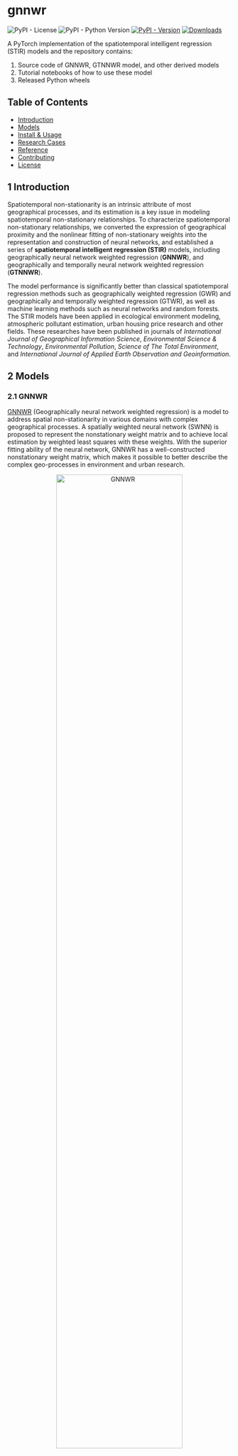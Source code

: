 # gnnwr

![PyPI - License](https://img.shields.io/pypi/l/gnnwr)
![PyPI - Python Version](https://img.shields.io/pypi/pyversions/gnnwr)
[![PyPI - Version](https://img.shields.io/pypi/v/gnnwr)](https://pypi.org/project/gnnwr/)
[![Downloads](https://static.pepy.tech/badge/gnnwr)](https://pepy.tech/project/gnnwr)


A PyTorch implementation of the spatiotemporal intelligent regression (STIR) models and the repository contains:

1. Source code of GNNWR, GTNNWR model, and other derived models
2. Tutorial notebooks of how to use these model
3. Released Python wheels

## Table of Contents

- [Introduction](#1-Introduction)
- [Models](#2-Models)
- [Install & Usage](#3-Install-&-Usage)
- [Research Cases](#4-Research-Cases)
- [Reference](#5-Reference)
- [Contributing](#6-Contributing)
- [License](#7-License)

## 1 Introduction

Spatiotemporal non-stationarity is an intrinsic attribute of most geographical processes, and its estimation is a key issue in modeling spatiotemporal non-stationary relationships. To characterize spatiotemporal non-stationary relationships, we converted the expression of geographical proximity and the nonlinear fitting of non-stationary weights into the representation and construction of neural networks, and established a series of **spatiotemporal intelligent regression (STIR)** models, including geographically neural network weighted regression (**GNNWR**), and geographically and temporally neural network weighted regression (**GTNNWR**). 

The model performance is significantly better than classical spatiotemporal regression methods such as geographically weighted regression (GWR) and geographically and temporally weighted regression (GTWR), as well as machine learning methods such as neural networks and random forests. The STIR models have been applied in ecological environment modeling, atmospheric pollutant estimation, urban housing price research and other fields. These researches have been published in journals of *International Journal of Geographical Information Science*, *Environmental Science & Technology*, *Environmental Pollution*, *Science of The Total Environment*, and *International Journal of Applied Earth Observation and Geoinformation*.

## 2 Models

### 2.1 GNNWR

[GNNWR](https://doi.org/10.1080/13658816.2019.1707834) (Geographically neural network weighted regression) is a model to address spatial non-stationarity in various domains with complex geographical processes. A spatially weighted neural network (SWNN) is proposed to represent the nonstationary weight matrix and to achieve local estimation by weighted least squares with these weights. With the superior fitting ability of the neural network, GNNWR has a well-constructed nonstationary weight matrix, which makes it possible to better describe the complex geo-processes in environment and urban research.

<p align="center">
<img title="GNNWR" src="assets/The_estimation_process_of_GNNWR_model.jpeg" alt="GNNWR" width=75%>
</p>

> Du, Z., Wang, Z., Wu, S., Zhang, F., & Liu, R. (2020). Geographically neural network weighted regression for the accurate estimation of spatial non-stationarity. *International Journal of Geographical Information Science*, 34(7), 1353-1377.

### 2.2 GTNNWR

[GTNNWR](https://doi.org/10.1080/13658816.2020.1775836) (Geographically and temporally neural network weighted regression), is a model for estimating spatiotemporal non-stationary relationships. Due to the existence of spatiotemporal non-stationary, the spatial relationships of features exhibit significant differences with changes in spatiotemporal structure. The calculation of spatiotemporal distance is an important aspect of solving spatiotemporal non-stationary problems. Therefore, this model introduces spatiotemporal distance into the GNNWR model and proposes a spatiotemporal proximity neural network (STPNN) to accurately calculate spatiotemporal distance. Collaborate with SWNN in the GNNWR model to calculate the spatiotemporal non-stationary weight matrix, thereby achieving accurate modeling of spatiotemporal non-stationary relationships.

<p align="center">
<img title="GTNNWR" src="assets/The_estimation_process_of_GTNNWR_model.jpeg" alt="GTNNWR" width=75%>
</p>

> Wu, S., Wang, Z., Du, Z., Huang, B., Zhang, F., & Liu, R. (2021). Geographically and temporally neural network weighted regression for modeling spatiotemporal non-stationary relationships. *International Journal of Geographical Information Science* , 35(3), 582-608.

## 3 Install & Usage

### 3.1 Install

**⚠ If you want to run gnnwr with your GPU, make sure you have installed *pytorch with CUDA support* beforehead:**

For example, a torch 1.13.1 with cuda 11.7:

``` bash
> pip list | grep torch
torch                   1.13.1+cu117
```

You can find install support on [Pytorch's official website](https://pytorch.org/)  for installing the right version that suits your environment.

**⚠ If you only want to run gnnwr with your CPU, or you have already installed the correct version of pytorch:**

Using pip to install gnnwr:  

```
pip install gnnwr
```

### 3.2 Usage

We provide a series of encapsulated methods and predefined default parameters, users only need to use to load dataset with `pandas` , and call the functions in `gnnwr` package to complete the regression:

```python
from gnnwr import models,datasets
import pandas as pd

data = pd.read_csv('your_data.csv')

train_dataset, val_dataset, test_dataset = datasets.init_dataset(data=data,
                                                                 test_ratio=0.2, valid_ratio=0.1,
                                                                 x_column=['x1', 'x2'], y_column=['y'],
                                                                 spatial_column=['u', 'v'])

gnnwr = models.GNNWR(train_dataset, val_dataset, test_dataset)

gnnwr.run(100)
```

For other uses of customization, the [demos](https://github.com/zjuwss/gnnwr/tree/main/demo) can be referred to.

## 4 Research Cases

### 4.1 Atmospheric Environment

#### 4.1.1 Air pollution of PM2.5

Air pollution, especially the measurement of PM2.5, has recently been a popular research topic in China. Using the data of PM2.5 which is collected by separated stations and considering the complicated terrain variability and wide geographical scope in China, the work of estimating and mapping the PM2.5 distributions across China with high accuracy and reasonable details is challenged by significant spatial nonstationary and complex nonlinearity. GNNWR model can obtain spatially continuous PM2.5 estimates in China with the processed data of AOD, DEM, as well as some climate factors. The estimation of PM2.5 is closer to the ground observation than the results of the traditional regression model, and it is more accurate in the high-value zone and more detailed.

<p align="center">
<img title="PM 2.5" src="assets/figure_PM25.png" alt="PM25" width=75%>
</p>

> Chen, Y., Wu, S., Wang, Y., Zhang, F., Liu, R., & Du, Z. (2021). Satellite-based mapping of high-resolution ground-level pm2. 5 with VIIRS IP AOD in China through spatially neural network weighted regression. *Remote Sensing*, *13*(10), 1979.

👉 [Modeling PM2.5 with GNNWR on Deep-time.org](https://mydde.deep-time.org/org-portal/MyDDE/project/65519461afe0567cf0d50519)

#### 4.1.2 Air pollution of NO2

This study utilized TROPOMI remote sensing data, ground observation data, and other ancillary data to construct a high-resolution spatiotemporal distribution and evaluation of ground-level NO2 concentrations in the Beijing–Tianjin–Hebei region using the GTNNWR model. The results demonstrated that the GTNNWR model outperformed the Random Forest (RF), and Convolutional Neural Network (CNN) models in performance metrics, showcasing greater reliability when considering spatiotemporal non-stationarity. This study provides crucial data support and reference for atmospheric environmental management and pollution prevention and control in the Beijing–Tianjin– Hebei region.

<p align="center">
<img title="NO2" src="assets/figure_NO2.png" alt="NO2" width=75%>
</p>

> Liu, C., Wu, S., Dai, Z., Wang, Y., Du, Z., Liu, X., & Qiu, C. (2023). High-Resolution Daily Spatiotemporal Distribution and Evaluation of Ground-Level Nitrogen Dioxide Concentration in the Beijing–Tianjin–Hebei Region Based on TROPOMI Data. *Remote Sensing*, *15*(15), 3878.

### 4.2 Coastal and Oceanic Environment

#### 4.2.1 Water quality

The accurate assessment of large-scale and complex coastal waters is a grand challenge due to the spatial non-stationarity and complex nonlinearity involved in integrating remote sensing and in situ data. We developed a water quality assessment method based on a newly proposed GNNWR model to address that challenge and obtained a highly accurate and realistic water quality distribution on the basis of the comprehensive index of Chinese Water Quality Classification Standards. The GNNWR model achieved higher prediction performance (average R2 = 84%) in comparison to the widely used models, and the obtained water quality classification (WQC) maps in May of 2015–2017 and August 2015 can depict intuitively reasonable spatiotemporal patterns of water quality in the ZCS. 

<p align="center">
<img title="WaterQuality" src="assets/figure_WaterQuality.jpg" alt="WaterQuality" width=75%>
</p>

> Du, Z., Qi, J., Wu, S., Zhang, F., & Liu, R. (2021). A spatially weighted neural network based water quality assessment method for large-scale coastal areas. *Environmental science & technology*, *55*(4), 2553-2563.

#### 4.2.2 Coastal Environment

Transferring dissolved silicate (DSi) from land to coastal environments is vital for global biogeochemical cycling. Yet pinpointing coastal DSi distribution is complex due to spatiotemporal variability, nonlinear modeling, and low sampling resolution. GTNNWR model, by converting the spatiotemporal relationships between sparse sampling points and unknown points into space-time distances and weights, and using neural networks to determine the nonlinear distances and nonstationary weights, outperforms traditional regression models in both fitting accuracy and generalization ability. This effective data-driven-based method can help explore the fine-scale dynamic changes in coastal seas like surface DSi.

<p align="center">
<img title="DSI" src="assets/figure_DSI.jpg" alt="DSI" width=75%>
</p>

> Qi, J., Du, Z., Wu, S., Chen, Y., & Wang, Y. (2023). A spatiotemporally weighted intelligent method for exploring fine-scale distributions of surface dissolved silicate in coastal seas. _Science of The Total Environment_ , 886, 163981.


👉 [Modeling DSi with GTNNWR on Deep-time.org](https://mydde.deep-time.org/org-portal/MyDDE/project/64f976f12a7491e657f02793)

### 4.3 Urban

#### 4.3.1 House price

Housing prices are closely related to the lives of new urban residents, and they also comprise a vital economic index to which the government needs to pay close attention. Compare with traditional regression models, GNNWR and GTNNWR model can improve the accuracy of real estate appraisal with the help of neural networks, which are practical and powerful ways to assess house prices.

<p align="center">
<img title="HousePrice" src="assets/figure_HousePrice.png" alt="HousePrice" width=75%>
</p>

> Wang, Z., Wang, Y., Wu, S., & Du, Z. (2022). House Price Valuation Model Based on Geographically Neural Network Weighted Regression: The Case Study of Shenzhen, China. *ISPRS International Journal of Geo-Information*, *11*(8), 450.

An optimized spatial proximity measure was integrated into GNNWR. The optimized spatial proximity fusions multiple distance measures, imporving its ability in modeling spatial-nonstationary process.

<p align="center">
<img title="OSP" src="assets/figure OSP.JPG" alt="OSP" width=75%>
</p>

> Ding, J., Cen, W., Wu, S., Chen, Y., Qi, J., Huang, B., & Du, Z. (2024). A neural network model to optimize the measure of spatial proximity in geographically weighted regression approach: a case study on house price in Wuhan. *International Journal of Geographical Information Science*, 1–21.

#### 4.3.2 Land Surface Temperature

Spatial downscaling is an important approach to obtain high-resolution land surface temperature (LST) for thermal environment research. A high-resolution surface temperature downscaling method based on GNNWR was developed to effectively handle the problem of surface temperature downscaling. The results show that the proposed GNNWR model achieved superior downscaling accuracy compared to widely used methods in four test areas with large differences in topography, landforms, and seasons. The findings suggest that GNNWR is a practical method for surface temperature downscaling considering its high accuracy and model performance.

<p align="center">
<img title="LST" src="assets/figure_LST.png" alt="LST" width=75%>
</p>

> Liang, M., Zhang, L., Wu, S., Zhu, Y., Dai, Z., Wang, Y., ... & Du, Z. (2023). A High-Resolution Land Surface Temperature Downscaling Method Based on Geographically Weighted Neural Network Regression. *Remote Sensing*, *15*(7), 1740.

### 4.4 Geology

#### 4.4.1 mineral prospectivity

In the field of mineral forecasting, accurate prediction of mineral resources is essential to meet the energy needs of modern society. A geographically neural network-weighted logistic regression is used for mineral prospect mapping. The model combines spatial patterns and neural networks with Shapley's additive theory of interpretation, which effectively handles the anisotropy of variables and nonlinear relationships between variables to achieve accurate predictions and provide explanations of mineralization in a complex spatial environment.

<p align="center">
<img title="mineral prospectivity" src="assets/figure_mine.jpg" alt="mineral prospectivity" width=75%>
</p>

> Wang, L., Yang, J., Wu, S., Hu, L., Ge, Y., & Du, Z. (2024). Enhancing mineral prospectivity mapping with geospatial artificial intelligence: A geographically neural network-weighted logistic regression approach. *International Journal of Applied Earth Observation and Geoinformation*, 128, 103746.

**!!Further, these spatiotemporal intelligent regression models can be applied to other spatiotemporal modeling problems and socioeconomic phenomena.**

## 5 Related Research Papers

### 5.1 Algorithm  

1. Du, Z., Wang, Z., Wu, S., Zhang, F., & Liu, R. (2020). Geographically neural network weighted regression for the accurate estimation of spatial non-stationarity. *International Journal of Geographical Information Science*, 34(7), 1353-1377.  
2. Wu, S., Wang, Z., Du, Z., Huang, B., Zhang, F., & Liu, R. (2021). Geographically and temporally neural network weighted regression for modeling spatiotemporal non-stationary relationships. *International Journal of Geographical Information Science* , 35(3), 582-608.
3. Dai, Z., Wu, S., Wang, Y., Zhou, H., Zhang, F., Huang, B., & Du, Z. (2022). Geographically convolutional neural network weighted regression: A method for modeling spatially non-stationary relationships based on a global spatial proximity grid. *International Journal of Geographical Information Science*, *36*(11), 2248-2269.

### 5.2 Case study demo
1. Chen, Y., Wu, S., Wang, Y., Zhang, F., Liu, R., & Du, Z. (2021). Satellite-based mapping of high-resolution ground-level pm2. 5 with VIIRS IP AOD in China through spatially neural network weighted regression. *Remote Sensing*, *13*(10), 1979.
2. Qi, J., Du, Z., Wu, S., Chen, Y., & Wang, Y. (2023). A spatiotemporally weighted intelligent method for exploring fine-scale distributions of surface dissolved silicate in coastal seas. *Science of The Total Environment* , 886, 163981.
3. Du, Z., Qi, J., Wu, S., Zhang, F., & Liu, R. (2021). A spatially weighted neural network based water quality assessment method for large-scale coastal areas. *Environmental science & technology*, *55*(4), 2553-2563.
4. Liang, M., Zhang, L., Wu, S., Zhu, Y., Dai, Z., Wang, Y., ... & Du, Z. (2023). A High-Resolution Land Surface Temperature Downscaling Method Based on Geographically Weighted Neural Network Regression. *Remote Sensing*, *15*(7), 1740.
5. Liu, C., Wu, S., Dai, Z., Wang, Y., Du, Z., Liu, X., & Qiu, C. (2023). High-Resolution Daily Spatiotemporal Distribution and Evaluation of Ground-Level Nitrogen Dioxide Concentration in the Beijing–Tianjin–Hebei Region Based on TROPOMI Data. *Remote Sensing*, *15*(15), 3878.
6. Wang, Z., Wang, Y., Wu, S., & Du, Z. (2022). House Price Valuation Model Based on Geographically Neural Network Weighted Regression: The Case Study of Shenzhen, China. *ISPRS International Journal of Geo-Information*, *11*(8), 450.
7. Wu, S., Du, Z., Wang, Y., Lin, T., Zhang, F., & Liu, R. (2020). Modeling spatially anisotropic nonstationary processes in coastal environments based on a directional geographically neural network weighted regression. *Science of the Total Environment*, *709*, 136097.
8. Wang, L., Yang, J., Wu, S., Hu, L., Ge, Y., & Du, Z. (2024). Enhancing mineral prospectivity mapping with geospatial artificial intelligence: A geographically neural network-weighted logistic regression approach. *International Journal of Applied Earth Observation and Geoinformation*, 128, 103746.
9. Ding, J., Cen, W., Wu, S., Chen, Y., Qi, J., Huang, B., & Du, Z. (2024). A neural network model to optimize the measure of spatial proximity in geographically weighted regression approach: a case study on house price in Wuhan. *International Journal of Geographical Information Science*, 1–21. 


## 6 Contributing

### Contributors
- Sensen Wu, Associate Professor, Zhejiang University
- Zhenhong Du, Professor, Zhejiang University
- Jin Qi, Postdoctoral fellow, Zhejiang University
- Jiale Ding, PhD student, Zhejiang University
- Yi Liu, Undergraduate student, Zhejiang University
- Ziyu Yin, Undergraduate student, Zhejiang University

<a href="https://github.com/zjuwss/gnnwr/graphs/contributors"><img src="https://contrib.rocks/image?repo=zjuwss/gnnwr" /></a>


## 7 License
[GPLv3 license](https://github.com/zjuwss/gnnwr/blob/main/LICENSE)


